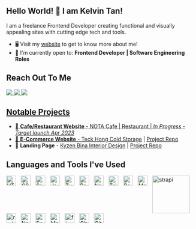 ## Hello World! 👋 I am Kelvin Tan! 
I am a freelance Frontend Developer creating functional and visually appealing sites with cutting edge tech and tools.

- :desktop_computer: Visit my <a href="https://kelvint-dev.com" target="_blank">website</a> to get to know more about me!
- 🙌 I'm currently open to: **Frontend Developer | Software Engineering Roles**

## Reach Out To Me
<a href="https://kelvint-dev.com" target="_blank" rel="nofollow" ><img src="https://img.shields.io/badge/website-017e7f?style=for-the-badge&logo=About.me&logoColor=white"/>
<a href="https://www.instagram.com/chunkit95" target="_blank" rel="nofollow" ><img src="https://img.shields.io/badge/Instagram-E1306C?style=for-the-badge&logo=instagram&logoColor=white"/>
<a href="https://www.instagram.com/chunkit95" target="_blank" rel="nofollow"><img src="https://img.shields.io/badge/LinkedIn-0077B5?style=for-the-badge&logo=linkedin&logoColor=white"/>
<br/>


## Notable Projects 
- :waffle:	**Cafe/Restaurant Website** - NOTA Cafe | Restaurant | *In Progress - Target launch Apr 2023* 
- :shopping_cart: **E-Commerce Website** - <a href="https://www.teckhongcoldstorage.com" target="_blank">Teck Hong Cold Storage</a> | <a href="https://github.com/TheKelvinT/Teck-Hong-CS" target="_blank">Project Repo</a>
- :house_with_garden:	**Landing Page** - <a href="https://www.kyzenbina.com.my" target="_blank" >Kyzen Bina Interior Design</a> | <a href="https://github.com/TheKelvinT/kyzen-v2" target="_blank">Project Repo</a>
	

## Languages and Tools I've Used


<img align="left" alt="HTML5" width="26px" src="https://cdn.jsdelivr.net/gh/devicons/devicon/icons/html5/html5-original.svg" style="padding-right:10px;" />
<img align="left" alt="CSS3" width="26px" src="https://cdn.jsdelivr.net/gh/devicons/devicon/icons/css3/css3-original.svg" style="padding-right:10px;;" />
<img align="left" alt="Sass" width="26px" src="https://cdn.jsdelivr.net/gh/devicons/devicon/icons/sass/sass-original.svg" style="padding-right:10px;" />
<img align="left" alt="JavaScript" width="26px" src="https://cdn.jsdelivr.net/gh/devicons/devicon/icons/javascript/javascript-original.svg" style="padding-right:10px;" />
<img align="left" alt="Typescript" width="26px" src="https://cdn.jsdelivr.net/gh/devicons/devicon/icons/typescript/typescript-original.svg" style="padding-right:10px;" />
<img align="left" alt="React" width="26px" src="https://cdn.jsdelivr.net/gh/devicons/devicon/icons/react/react-original.svg" style="padding-right:10px;" />
<img align="left" alt="Next" width="26px" src="https://cdn.jsdelivr.net/gh/devicons/devicon/icons/nextjs/nextjs-original.svg" style="padding-right:10px;" />
<img align="left" alt="Tailwind" width="26px" src="https://cdn.jsdelivr.net/gh/devicons/devicon/icons/tailwindcss/tailwindcss-plain.svg" style="padding-right:10px;" />
<img align="left" alt="Bootstrap" width="26px" src="https://cdn.jsdelivr.net/gh/devicons/devicon/icons/bootstrap/bootstrap-plain.svg" style="padding-right:10px;" />
<img align="left" alt="Materialui" width="26px" src="https://cdn.jsdelivr.net/gh/devicons/devicon/icons/materialui/materialui-original.svg" style="padding-right:10px;" />
<img align="left" alt="strapi" width="100px" src="https://cdn.svgporn.com/logos/strapi.svg" style="padding-right:10px;" />
<img align="left" alt="redux" width="26px" src="https://cdn.jsdelivr.net/gh/devicons/devicon/icons/redux/redux-original.svg" style="padding-right:10px;" />
<img align="left" alt="Node.js" width="26px" src="https://cdn.jsdelivr.net/gh/devicons/devicon/icons/nodejs/nodejs-original.svg" style="padding-right:10px;" />
<img align="left" alt="Express.js" width="26px" src="https://cdn.jsdelivr.net/gh/devicons/devicon/icons/express/express-original.svg" style="padding-right:10px;" />
<img align="left" alt="MongoDB" width="26px" src="https://cdn.jsdelivr.net/gh/devicons/devicon/icons/mongodb/mongodb-original.svg" style="padding-right:10px;" />
<img align="left" alt="figma" width="26px" src="https://cdn.jsdelivr.net/gh/devicons/devicon/icons/figma/figma-original.svg" style="padding-right:10px;" />
<img align="left" alt="Git" width="26px" src="https://cdn.jsdelivr.net/gh/devicons/devicon/icons/git/git-original.svg" style="padding-right:10px;" />
<img align="left" alt="GitHub" width="26px" src="https://user-images.githubusercontent.com/3369400/139448065-39a229ba-4b06-434b-bc67-616e2ed80c8f.png" style="padding-right:10px;" />






